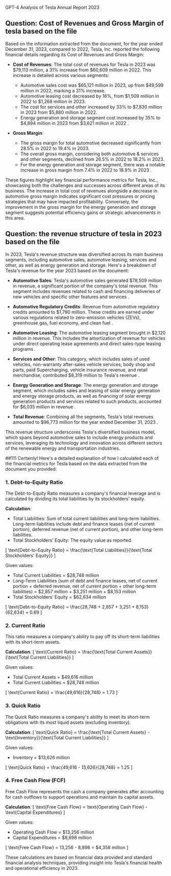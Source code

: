 GPT-4 Analysis of Tesla Annual Report 2023

## Question: Cost of Revenues and Gross Margin of tesla based on the file

Based on the information extracted from the document, for the year ended December 31, 2023, compared to 2022, Tesla, Inc. reported the following financial details regarding its Cost of Revenues and Gross Margin:

- **Cost of Revenues**: The total cost of revenues for Tesla in 2023 was $79,113 million, a 31% increase from $60,609 million in 2022. This increase is detailed across various segments:
  - Automotive sales cost was $65,121 million in 2023, up from $49,599 million in 2022, marking a 31% increase.
  - Automotive leasing cost decreased by 16%, from $1,509 million in 2022 to $1,268 million in 2023.
  - The cost for services and other increased by 33% to $7,830 million in 2023 from $5,880 million in 2022.
  - Energy generation and storage segment cost increased by 35% to $4,894 million in 2023 from $3,621 million in 2022 .

- **Gross Margin**: 
  - The gross margin for total automotive decreased significantly from 28.5% in 2022 to 19.4% in 2023.
  - The overall gross margin, considering both automotive & services and other segments, declined from 26.5% in 2022 to 18.2% in 2023.
  - For the energy generation and storage segment, there was a notable increase in gross margin from 7.4% in 2022 to 18.9% in 2023 .

These figures highlight key financial performance metrics for Tesla, Inc., showcasing both the challenges and successes across different areas of its business. The increase in total cost of revenues alongside a decrease in automotive gross margin indicates significant cost pressures or pricing strategies that may have impacted profitability. Conversely, the improvement in the gross margin for the energy generation and storage segment suggests potential efficiency gains or strategic advancements in this area.

## Question: the revenue structure of tesla in 2023 based on the file

In 2023, Tesla's revenue structure was diversified across its main business segments, including automotive sales, automotive leasing, services and other, as well as energy generation and storage. Here's a breakdown of Tesla's revenue for the year 2023 based on the document:

- **Automotive Sales**: Tesla's automotive sales generated $78,509 million in revenue, a significant portion of the company's total revenue. This segment includes revenues related to cash and financing deliveries of new vehicles and specific other features and services .
  
- **Automotive Regulatory Credits**: Revenue from automotive regulatory credits amounted to $1,790 million. These credits are earned under various regulations related to zero-emission vehicles (ZEVs), greenhouse gas, fuel economy, and clean fuel .

- **Automotive Leasing**: The automotive leasing segment brought in $2,120 million in revenue. This includes the amortization of revenue for vehicles under direct operating lease agreements and direct sales-type leasing programs .

- **Services and Other**: This category, which includes sales of used vehicles, non-warranty after-sales vehicle services, body shop and parts, paid Supercharging, vehicle insurance revenue, and retail merchandise, contributed $8,319 million to Tesla's revenue .

- **Energy Generation and Storage**: The energy generation and storage segment, which includes sales and leasing of solar energy generation and energy storage products, as well as financing of solar energy generation products and services related to such products, accounted for $6,035 million in revenue .

- **Total Revenue**: Combining all the segments, Tesla's total revenues amounted to $96,773 million for the year ended December 31, 2023 .

This revenue structure underscores Tesla's diversified business model, which spans beyond automotive sales to include energy products and services, leveraging its technology and innovation across different sectors of the renewable energy and transportation industries.

##111
Certainly! Here's a detailed explanation of how I calculated each of the financial metrics for Tesla based on the data extracted from the document you provided:

### 1. Debt-to-Equity Ratio
The Debt-to-Equity Ratio measures a company's financial leverage and is calculated by dividing its total liabilities by its stockholders' equity.

**Calculation**:
- Total Liabilities: Sum of total current liabilities and long-term liabilities. Long-term liabilities include debt and finance leases (net of current portion), deferred revenue (net of current portion), and other long-term liabilities.
- Total Stockholders’ Equity: The equity value as reported.

\[ \text{Debt-to-Equity Ratio} = \frac{\text{Total Liabilities}}{\text{Total Stockholders' Equity}} \]

Given values:
- Total Current Liabilities = $28,748 million
- Long-Term Liabilities (sum of debt and finance leases, net of current portion + deferred revenue, net of current portion + other long-term liabilities) = $2,857 million + $3,251 million + $8,153 million
- Total Stockholders’ Equity = $62,634 million

\[ \text{Debt-to-Equity Ratio} = \frac{28,748 + 2,857 + 3,251 + 8,153}{62,634} = 0.69 \]

### 2. Current Ratio
This ratio measures a company's ability to pay off its short-term liabilities with its short-term assets.

**Calculation**:
\[ \text{Current Ratio} = \frac{\text{Total Current Assets}}{\text{Total Current Liabilities}} \]

Given values:
- Total Current Assets = $49,616 million
- Total Current Liabilities = $28,748 million

\[ \text{Current Ratio} = \frac{49,616}{28,748} = 1.73 \]

### 3. Quick Ratio
The Quick Ratio measures a company's ability to meet its short-term obligations with its most liquid assets (excluding inventory).

**Calculation**:
\[ \text{Quick Ratio} = \frac{\text{Total Current Assets} - \text{Inventory}}{\text{Total Current Liabilities}} \]

Given values:
- Inventory = $13,626 million

\[ \text{Quick Ratio} = \frac{49,616 - 13,626}{28,748} = 1.25 \]

### 4. Free Cash Flow (FCF)
Free Cash Flow represents the cash a company generates after accounting for cash outflows to support operations and maintain its capital assets.

**Calculation**:
\[ \text{Free Cash Flow} = \text{Operating Cash Flow} - \text{Capital Expenditures} \]

Given values:
- Operating Cash Flow = $13,256 million
- Capital Expenditures = $8,898 million

\[ \text{Free Cash Flow} = 13,256 - 8,898 = $4,358 million \]

These calculations are based on financial data provided and standard financial analysis techniques, providing insight into Tesla's financial health and operational efficiency in 2023.
